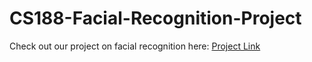 # CS188-Facial-Recognition-Project

Check out our project on facial recognition here: [Project Link](https://ucladeepvision.github.io/CS188-Projects-2024Winter/2024/03/20/team45-facial-recognition.html)

